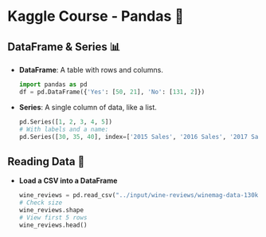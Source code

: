 # Kaggle Course - Pandas 🐼

## DataFrame & Series 📊

- **DataFrame**: A table with rows and columns.
  ```python
  import pandas as pd
  df = pd.DataFrame({'Yes': [50, 21], 'No': [131, 2]})

- **Series**: A single column of data, like a list.
  ```python
  pd.Series([1, 2, 3, 4, 5])
  # With labels and a name:
  pd.Series([30, 35, 40], index=['2015 Sales', '2016 Sales', '2017 Sales'], name='Product A')

## Reading Data 📂
- **Load a CSV into a DataFrame**
  ```python
  wine_reviews = pd.read_csv("../input/wine-reviews/winemag-data-130k-v2.csv")
  # Check size
  wine_reviews.shape
  # View first 5 rows
  wine_reviews.head()